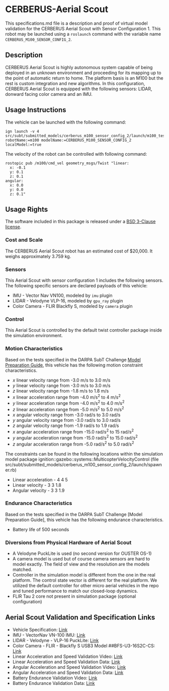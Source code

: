 <!-- This is a Markdown description of a robot model submitted for inclusion in the
DARPA Subterranean Challenge Technology Repository -->

# CERBERUS-Aerial Scout
This specifications.md file is a description and proof of virtual model validation for
the CERBERUS Aerial Scout with Sensor Configuration 1. This robot may be launched using a `roslaunch` command with the variable name `CERBERUS_M100_SENSOR_CONFIG_2`.

## Description
CERBERUS Aerial Scout is highly autonomous system capable of being deployed in an unknown environment and proceeding for its mapping up to the point of automatic return to home. The platform basis is an M100 but the rest is custom integration and new algorithms.
In this configuration, CERBERUS Aerial Scout is equipped with the following sensors: LIDAR, donward facing color camera and an IMU.

## Usage Instructions
The vehicle can be launched with the following command:
```
ign launch -v 4 src/subt/submitted_models/cerberus_m100_sensor_config_2/launch/m100_test.ign robotName:=m100 modelName:=CERBERUS_M100_SENSOR_CONFIG_2 localModel:=true
```
The velocity of the robot can be controlled with following command:
```
rostopic pub /m100/cmd_vel geometry_msgs/Twist "linear:
  x: -0.1
  y: 0.1
  z: 0.1
angular:
  x: 0.0
  y: 0.0
  z: 0.1"
```

## Usage Rights
The software included in this package is released under a [BSD 3-Clause license](LICENSE).


### Cost and Scale
The CERBERUS Aerial Scout robot has an estimated cost of $20,000. It weighs approximately 3.759 kg.

### Sensors
This Aerial Scout with sensor configuration 1 includes the
following sensors. 
The following specific sensors are declared payloads of this vehicle:
* IMU - Vector Nav VN100, modeled by `imu` plugin
* LIDAR - Velodyne VLP-16, modeled by `gpu_ray` plugin
* Color Camera - FLIR Blackfly S, modeled by `camera` plugin

### Control
This Aerial Scout is controlled by the default twist controller package inside the simulation environment.

### Motion Characteristics
Based on the tests specified in the DARPA SubT Challenge [Model Preparation
Guide](https://subtchallenge.com/resources/Simulation_Model_Preparation_Guide.pdf), this vehicle has the following motion constraint characteristics.
* _x_ linear velocity range from -3.0 m/s to 3.0 m/s
* _y_ linear velocity range from -3.0 m/s to 3.0 m/s
* _z_ linear velocity range from -1.8 m/s to 1.8 m/s
* _x_ linear acceleration range from -4.0 m/s<sup>2</sup> to 4 m/s<sup>2</sup>
* _y_ linear acceleration range from -4.0 m/s<sup>2</sup> to 4.0 m/s<sup>2</sup>
* _z_ linear acceleration range from -5.0 m/s<sup>2</sup> to 5.0 m/s<sup>2</sup>
* _x_ angular velocity range from -3.0 rad/s to 3.0 rad/s
* _y_ angular velocity range from -3.0 rad/s to 3.0 rad/s
* _z_ angular velocity range from -1.9 rad/s to 1.9 rad/s
* _x_ angular acceleration range from -15.0 rad/s<sup>2</sup> to 15 rad/s<sup>2</sup>
* _y_ angular acceleration range from -15.0 rad/s<sup>2</sup> to 15.0 rad/s<sup>2</sup>
* _z_ angular acceleration range from -5.0 rad/s<sup>2</sup> to 5.0 rad/s<sup>2</sup>

The constraints can be found in the following locations within the simulation model
package ignition::gazebo::systems::MulticopterVelocityControl (file src/subt/submitted_models/cerberus_m100_sensor_config_2/launch/spawner.rb)
* Linear acceleration - <maximumLinearAcceleration>4 4 5</maximumLinearAcceleration>
* Linear velocity - <maximumLinearVelocity>3 3 1.8</maximumLinearVelocity>
* Angular velocity - <maximumAngularVelocity>3 3 1.9</maximumAngularVelocity>

### Endurance Characteristics
Based on the tests specified in the DARPA SubT Challenge [Model Preparation
Guide], this vehicle has the following endurance characteristics.

* Battery life of 500 seconds

### Diversions from Physical Hardware of Aerial Scout
* A Velodyne PuckLite is used (no second version for OUSTER OS-1)
* A camera model is used but of course camera sensors are hard to model exactly. The field of view and the resolution are the models matched.
* Controller in the simulation model is different from the one in the real platform. The control state vector is different for the real platform. We utilized the default controller for other micro aerial vehicles in the repo and tuned performance to match our closed-loop dynamics.
* FLIR Tau 2 core not present in simulation package (optional configuration)

## <a name="validation_links"></a>Aerial Scout Validation and Specification Links
* Vehicle Specification: [Link](https://www.dronenerds.com/products/drones/enterprise-drones/matrice/dji-matrix-100-flying-platform-matrix100-dji.html?utm_source=google&utm_medium=cpc&adpos=&scid=scplpCP.TP.000029&sc_intid=CP.TP.000029&utm_campaign=SC+Shopping+-+Branded+Desktop&utm_term=&utm_source=adwords&utm_medium=ppc&hsa_net=adwords&hsa_kw=&hsa_tgt=pla-885414664776&hsa_grp=54370605725&hsa_ver=3&hsa_cam=1423409008&hsa_acc=7518285824&hsa_ad=273821055577&hsa_mt=&hsa_src=g&gclid=CjwKCAjwguzzBRBiEiwAgU0FT7dBsblXMt6sIPeH5G7IeGc9V9QWlztFg_4RoNxdS4h0n5HrtsBULRoCh7QQAvD_BwE&utm_source=LS&utm_medium=je6NUbpObpQ&utm_campaign=VigLink&ranMID=42561&ranEAID=je6NUbpObpQ&ranSiteID=je6NUbpObpQ-4aX1pU9kM_R9TMrhILzx5Q) 
* IMU - VectorNav VN-100 IMU: [Link](https://www.vectornav.com/products/vn-100)
* LIDAR - Velodyne - VLP-16 PuckLite: [Link](https://velodynelidar.com/products/puck/)
* Color Camera - FLIR - Blackfly S USB3 Model ##BFS-U3-16S2C-CS: [Link](https://www.flir.com/products/blackfly-s-usb3?model=BFS-U3-16S2C-CS)  
* Linear Acceleration and Speed Validation Video: [Link](https://youtu.be/GtoS-pPHVWM)
* Linear Acceleration and Speed Validation Data: [Link](https://drive.google.com/open?id=14V-pT-VASC975NN3iFFi9GCIuhRQ-Abo)
* Angular Acceleration and Speed Validation Video: [Link](https://youtu.be/yrCuiDCqyC4)
* Angular Acceleration and Speed Validation Data: [Link](https://drive.google.com/open?id=1fvhH8tl3zbtQOTJdGs-8LPccpg8fS7XP)
* Battery Endurance Validation Video: [Link](https://youtu.be/VKiZHleWNq4)
* Battery Endurance Validation Data: [Link](https://drive.google.com/open?id=12tBNsxiN895O99cq8roC0xSOMllQV-cG)

